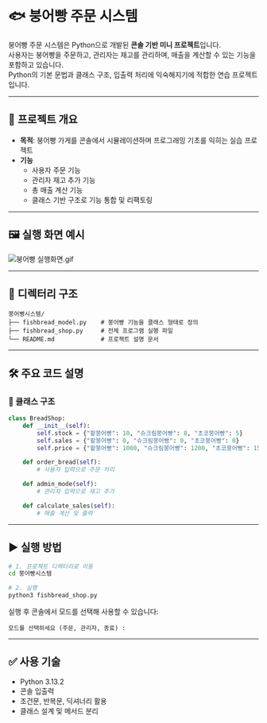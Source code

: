 # 🐟 붕어빵 주문 시스템

붕어빵 주문 시스템은 Python으로 개발된 **콘솔 기반 미니 프로젝트**입니다.  
사용자는 붕어빵을 주문하고, 관리자는 재고를 관리하며, 매출을 계산할 수 있는 기능을 포함하고 있습니다.  
Python의 기본 문법과 클래스 구조, 입출력 처리에 익숙해지기에 적합한 연습 프로젝트입니다.

---

## 🧾 프로젝트 개요

- **목적**: 붕어빵 가게를 콘솔에서 시뮬레이션하며 프로그래밍 기초를 익히는 실습 프로젝트
- **기능**
  - 사용자 주문 기능
  - 관리자 재고 추가 기능
  - 총 매출 계산 기능
  - 클래스 기반 구조로 기능 통합 및 리팩토링

---

## 🖼 실행 화면 예시

![붕어빵 실행화면.gif](https://github.com/user-attachments/assets/ca390658-305e-42a5-9cd2-992d44570fae)

---

## 📁 디렉터리 구조

```
붕어빵시스템/
├── fishbread_model.py    # 붕어빵 기능을 클래스 형태로 정의
├── fishbread_shop.py     # 전체 프로그램 실행 파일
└── README.md             # 프로젝트 설명 문서
```

---

## 🛠 주요 코드 설명

### 🔹 클래스 구조

```python
class BreadShop:
    def __init__(self):
        self.stock = {"팥붕어빵": 10, "슈크림붕어빵": 8, "초코붕어빵": 5}
        self.sales = {"팥붕어빵": 0, "슈크림붕어빵": 0, "초코붕어빵": 0}
        self.price = {"팥붕어빵": 1000, "슈크림붕어빵": 1200, "초코붕어빵": 1500}

    def order_bread(self):
        # 사용자 입력으로 주문 처리

    def admin_mode(self):
        # 관리자 입력으로 재고 추가

    def calculate_sales(self):
        # 매출 계산 및 출력
```

---

## ▶ 실행 방법

```bash
# 1. 프로젝트 디렉터리로 이동
cd 붕어빵시스템

# 2. 실행
python3 fishbread_shop.py
```

실행 후 콘솔에서 모드를 선택해 사용할 수 있습니다:

```
모드를 선택하세요 (주문, 관리자, 종료) :
```

---

## ✅ 사용 기술

- Python 3.13.2
- 콘솔 입출력
- 조건문, 반복문, 딕셔너리 활용
- 클래스 설계 및 메서드 분리
